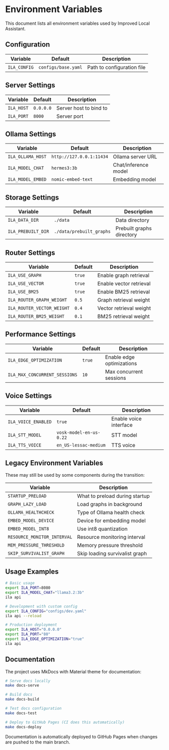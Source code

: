 # Environment Variables

This document lists all environment variables used by Improved Local Assistant.

## Configuration

| Variable | Default | Description |
|----------|---------|-------------|
| `ILA_CONFIG` | `configs/base.yaml` | Path to configuration file |

## Server Settings

| Variable | Default | Description |
|----------|---------|-------------|
| `ILA_HOST` | `0.0.0.0` | Server host to bind to |
| `ILA_PORT` | `8000` | Server port |

## Ollama Settings

| Variable | Default | Description |
|----------|---------|-------------|
| `ILA_OLLAMA_HOST` | `http://127.0.0.1:11434` | Ollama server URL |
| `ILA_MODEL_CHAT` | `hermes3:3b` | Chat/inference model |
| `ILA_MODEL_EMBED` | `nomic-embed-text` | Embedding model |

## Storage Settings

| Variable | Default | Description |
|----------|---------|-------------|
| `ILA_DATA_DIR` | `./data` | Data directory |
| `ILA_PREBUILT_DIR` | `./data/prebuilt_graphs` | Prebuilt graphs directory |

## Router Settings

| Variable | Default | Description |
|----------|---------|-------------|
| `ILA_USE_GRAPH` | `true` | Enable graph retrieval |
| `ILA_USE_VECTOR` | `true` | Enable vector retrieval |
| `ILA_USE_BM25` | `true` | Enable BM25 retrieval |
| `ILA_ROUTER_GRAPH_WEIGHT` | `0.5` | Graph retrieval weight |
| `ILA_ROUTER_VECTOR_WEIGHT` | `0.4` | Vector retrieval weight |
| `ILA_ROUTER_BM25_WEIGHT` | `0.1` | BM25 retrieval weight |

## Performance Settings

| Variable | Default | Description |
|----------|---------|-------------|
| `ILA_EDGE_OPTIMIZATION` | `true` | Enable edge optimizations |
| `ILA_MAX_CONCURRENT_SESSIONS` | `10` | Max concurrent sessions |

## Voice Settings

| Variable | Default | Description |
|----------|---------|-------------|
| `ILA_VOICE_ENABLED` | `true` | Enable voice interface |
| `ILA_STT_MODEL` | `vosk-model-en-us-0.22` | STT model |
| `ILA_TTS_VOICE` | `en_US-lessac-medium` | TTS voice |

## Legacy Environment Variables

These may still be used by some components during the transition:

| Variable | Description |
|----------|-------------|
| `STARTUP_PRELOAD` | What to preload during startup |
| `GRAPH_LAZY_LOAD` | Load graphs in background |
| `OLLAMA_HEALTHCHECK` | Type of Ollama health check |
| `EMBED_MODEL_DEVICE` | Device for embedding model |
| `EMBED_MODEL_INT8` | Use int8 quantization |
| `RESOURCE_MONITOR_INTERVAL` | Resource monitoring interval |
| `MEM_PRESSURE_THRESHOLD` | Memory pressure threshold |
| `SKIP_SURVIVALIST_GRAPH` | Skip loading survivalist graph |

## Usage Examples

```bash
# Basic usage
export ILA_PORT=8080
export ILA_MODEL_CHAT="llama3.2:3b"
ila api

# Development with custom config
export ILA_CONFIG="configs/dev.yaml"
ila api --reload

# Production deployment
export ILA_HOST="0.0.0.0"
export ILA_PORT="80"
export ILA_EDGE_OPTIMIZATION="true"
ila api
```

## Documentation

The project uses MkDocs with Material theme for documentation:

```bash
# Serve docs locally
make docs-serve

# Build docs
make docs-build

# Test docs configuration
make docs-test

# Deploy to GitHub Pages (CI does this automatically)
make docs-deploy
```

Documentation is automatically deployed to GitHub Pages when changes are pushed to the main branch.